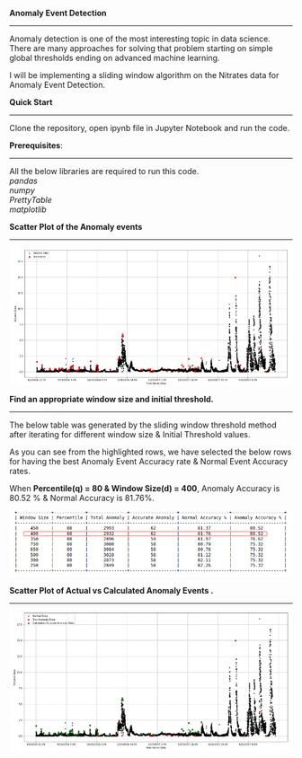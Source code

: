 
**Anomaly Event Detection**  
***
Anomaly detection is one of the most interesting topic in data science. There are many approaches for solving that problem starting on simple global thresholds ending on advanced machine learning. 

I will be implementing a sliding window algorithm on the Nitrates data for Anomaly Event Detection.



**Quick Start**

***

Clone the repository, open ipynb file in Jupyter Notebook and run the code.

**Prerequisites**: 

***

All the below libraries are required to run this code.  
*pandas*  
*numpy*  
*PrettyTable*  
*matplotlib*  


**Scatter Plot of the Anomaly events**

***


![ ](/Pictures/Anomaly_events.png  "Anomaly Events")

**Find an appropriate window size and initial threshold.**

***
The below table was generated by the sliding window threshold method after iterating for different window size & Initial Threshold values.

As you can see from the highlighted rows, we have selected the below rows for having the best Anomaly Event Accuracy rate & Normal Event Accuracy rates.  

When **Percentile(q) = 80 & Window Size(d) = 400**, Anomaly Accuracy is 80.52 % & Normal Accuracy is 81.76%.  


![ ](/Pictures/Accuracy_table.png  "Accuracy table")

**Scatter Plot of Actual vs Calculated Anomaly Events .**

***
![ ](/Pictures/Anomaly_Detection.png  "Anomaly Detection")





